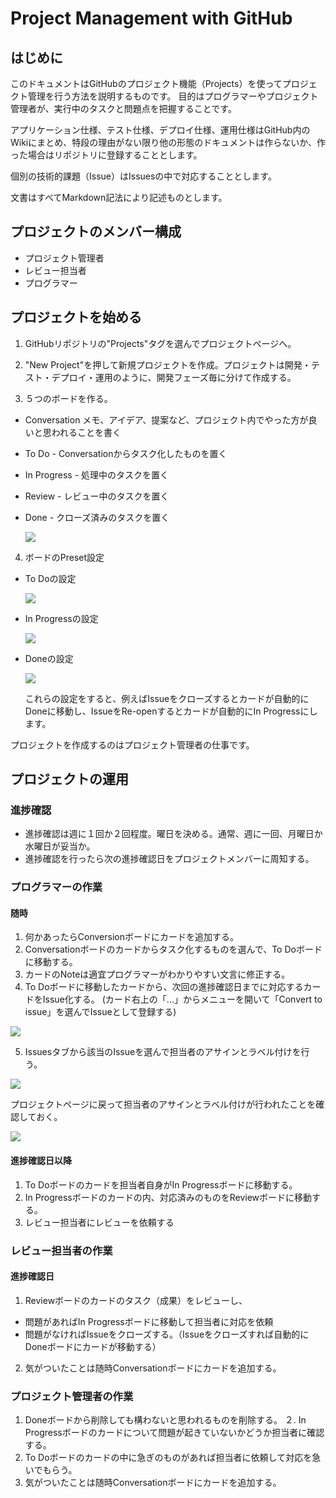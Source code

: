 # Project Management with GitHub

## はじめに

このドキュメントはGitHubのプロジェクト機能（Projects）を使ってプロジェクト管理を行う方法を説明するものです。
目的はプログラマーやプロジェクト管理者が、実行中のタスクと問題点を把握することです。

アプリケーション仕様、テスト仕様、デプロイ仕様、運用仕様はGitHub内のWikiにまとめ、特段の理由がない限り他の形態のドキュメントは作らないか、作った場合はリポジトリに登録することとします。

個別の技術的課題（Issue）はIssuesの中で対応することとします。

文書はすべてMarkdown記法により記述ものとします。

## プロジェクトのメンバー構成

- プロジェクト管理者
- レビュー担当者
- プログラマー

## プロジェクトを始める

1. GitHubリポジトリの"Projects"タグを選んでプロジェクトページへ。

2. "New Project"を押して新規プロジェクトを作成。プロジェクトは開発・テスト・デプロイ・運用のように、開発フェーズ毎に分けて作成する。

3. ５つのボードを作る。
  - Conversation メモ、アイデア、提案など、プロジェクト内でやった方が良いと思われることを書く
  - To Do - Conversationからタスク化したものを置く
  - In Progress - 処理中のタスクを置く
  - Review - レビュー中のタスクを置く
  - Done - クローズ済みのタスクを置く

    ![](screenshot/project.png)

4. ボードのPreset設定
  - To Doの設定

    ![](screenshot/todo.png)

  - In Progressの設定

    ![](screenshot/in_progress.png)

  - Doneの設定

    ![](screenshot/done.png)

    これらの設定をすると、例えばIssueをクローズするとカードが自動的にDoneに移動し、IssueをRe-openするとカードが自動的にIn Progressにします。

プロジェクトを作成するのはプロジェクト管理者の仕事です。

## プロジェクトの運用

### 進捗確認

- 進捗確認は週に１回か２回程度。曜日を決める。通常、週に一回、月曜日か水曜日が妥当か。
- 進捗確認を行ったら次の進捗確認日をプロジェクトメンバーに周知する。

### プログラマーの作業

#### 随時

1. 何かあったらConversionボードにカードを追加する。
2. Conversationボードのカードからタスク化するものを選んで、To Doボードに移動する。
3. カードのNoteは適宜プログラマーがわかりやすい文言に修正する。
4. To Doボードに移動したカードから、次回の進捗確認日までに対応するカードをIssue化する。 (カード右上の「...」からメニューを開いて「Convert to issue」を選んでIssueとして登録する)

  ![](screenshot/convert_to_issue.png)

5. Issuesタブから該当のIssueを選んで担当者のアサインとラベル付けを行う。

  ![](screenshot/assign_label_issue.png)

  プロジェクトページに戻って担当者のアサインとラベル付けが行われたことを確認しておく。

  ![](screenshot/assigned_issue.png)

#### 進捗確認日以降

1. To Doボードのカードを担当者自身がIn Progressボードに移動する。
2. In Progressボードのカードの内、対応済みのものをReviewボードに移動する。
3. レビュー担当者にレビューを依頼する


### レビュー担当者の作業

#### 進捗確認日

1. Reviewボードのカードのタスク（成果）をレビューし、
  - 問題があればIn Progressボードに移動して担当者に対応を依頼
  - 問題がなければIssueをクローズする。（Issueをクローズすれば自動的にDoneボードにカードが移動する）
2. 気がついたことは随時Conversationボードにカードを追加する。


### プロジェクト管理者の作業

1. Doneボードから削除しても構わないと思われるものを削除する。
２. In Progressボードのカードについて問題が起きていないかどうか担当者に確認する。
3. To Doボードのカードの中に急ぎのものがあれば担当者に依頼して対応を急いでもらう。
4. 気がついたことは随時Conversationボードにカードを追加する。
